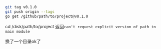 ```sh
git tag v0.1.0
git push origin --tags
go get /github/path/to/project@v0.1.0
```

cd /disk/path/to/project
返回`can't request explicit version of path in main module`

换了一个目录ok了